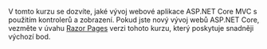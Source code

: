 V tomto kurzu se dozvíte, jaké vývoj webové aplikace ASP.NET Core MVC s použitím kontrolerů a zobrazení. Pokud jste nový vývoj webů ASP.NET Core, vezměte v úvahu [Razor Pages](xref:tutorials/razor-pages/razor-pages-start) verzi tohoto kurzu, který poskytuje snadněji výchozí bod.
